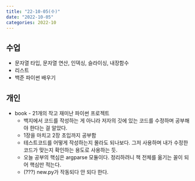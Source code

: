 ```yaml
---
title: "22-10-05(수)"
date: "2022-10-05"
categories: 2022-10
---
```


## 수업

- 문자열 타입, 문자열 연산, 인덱싱, 슬라이싱, 내장함수
- 리스트
- 백준 파이썬 배우기

## 개인

- book - 21개의 작고 재미난 파이썬 프로젝트
	- 백지에서 코드를 작성하는 게 아니라 저자의 깃에 있는 코드를 수정하며 공부해야 한다는 걸 알았다.
	- 1장을 마치고 2장 초입까지 공부함
	- 테스트코드를 어떻게 작성하는지 몰라도 되나보다. 그저 사용하며 내가 수정한 코드가 맞는지 확인하는 용도로 사용하는 듯.
	- 오늘 공부의 핵심은 argparse 모듈이다. 정리하려니 책 전체를 옮기는 꼴이 되어 핵심만 적는다.
	- (???) new.py가 작동되다 안 되다 한다.
